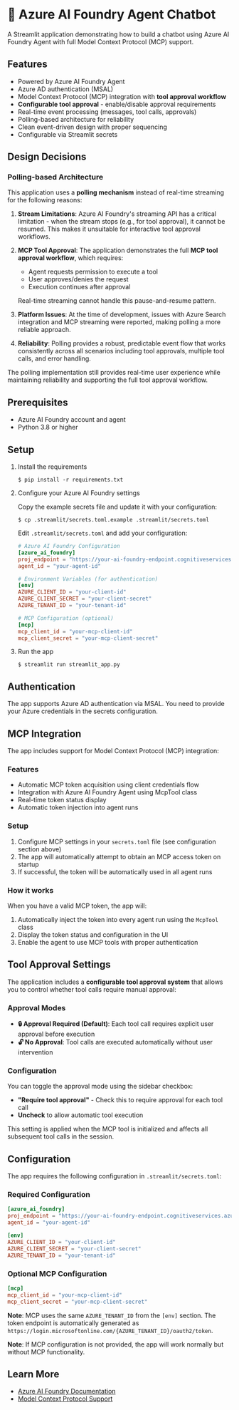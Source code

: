 # 🤖 Azure AI Foundry Agent Chatbot

A Streamlit application demonstrating how to build a chatbot using Azure AI Foundry Agent with full Model Context Protocol (MCP) support.

## Features

- Powered by Azure AI Foundry Agent
- Azure AD authentication (MSAL)
- Model Context Protocol (MCP) integration with **tool approval workflow**
- **Configurable tool approval** - enable/disable approval requirements
- Real-time event processing (messages, tool calls, approvals)
- Polling-based architecture for reliability
- Clean event-driven design with proper sequencing
- Configurable via Streamlit secrets

## Design Decisions

### Polling-based Architecture

This application uses a **polling mechanism** instead of real-time streaming for the following reasons:

1. **Stream Limitations**: Azure AI Foundry's streaming API has a critical limitation - when the stream stops (e.g., for tool approval), it cannot be resumed. This makes it unsuitable for interactive tool approval workflows.

2. **MCP Tool Approval**: The application demonstrates the full **MCP tool approval workflow**, which requires:
   - Agent requests permission to execute a tool
   - User approves/denies the request
   - Execution continues after approval
   
   Real-time streaming cannot handle this pause-and-resume pattern.

3. **Platform Issues**: At the time of development, issues with Azure Search integration and MCP streaming were reported, making polling a more reliable approach.

4. **Reliability**: Polling provides a robust, predictable event flow that works consistently across all scenarios including tool approvals, multiple tool calls, and error handling.

The polling implementation still provides real-time user experience while maintaining reliability and supporting the full tool approval workflow.

## Prerequisites

- Azure AI Foundry account and agent
- Python 3.8 or higher

## Setup

1. Install the requirements

   ```
   $ pip install -r requirements.txt
   ```

2. Configure your Azure AI Foundry settings

   Copy the example secrets file and update it with your configuration:
   ```
   $ cp .streamlit/secrets.toml.example .streamlit/secrets.toml
   ```

   Edit `.streamlit/secrets.toml` and add your configuration:
   ```toml
   # Azure AI Foundry Configuration
   [azure_ai_foundry]
   proj_endpoint = "https://your-ai-foundry-endpoint.cognitiveservices.azure.com/"
   agent_id = "your-agent-id"

   # Environment Variables (for authentication)
   [env]
   AZURE_CLIENT_ID = "your-client-id"
   AZURE_CLIENT_SECRET = "your-client-secret"
   AZURE_TENANT_ID = "your-tenant-id"

   # MCP Configuration (optional)
   [mcp]
   mcp_client_id = "your-mcp-client-id"
   mcp_client_secret = "your-mcp-client-secret"
   ```

3. Run the app

   ```
   $ streamlit run streamlit_app.py
   ```

## Authentication

The app supports Azure AD authentication via MSAL. You need to provide your Azure credentials in the secrets configuration.

## MCP Integration

The app includes support for Model Context Protocol (MCP) integration:

### Features
- Automatic MCP token acquisition using client credentials flow
- Integration with Azure AI Foundry Agent using McpTool class
- Real-time token status display
- Automatic token injection into agent runs

### Setup
1. Configure MCP settings in your `secrets.toml` file (see configuration section above)
2. The app will automatically attempt to obtain an MCP access token on startup
3. If successful, the token will be automatically used in all agent runs

### How it works
When you have a valid MCP token, the app will:
1. Automatically inject the token into every agent run using the `McpTool` class
2. Display the token status and configuration in the UI
3. Enable the agent to use MCP tools with proper authentication

## Tool Approval Settings

The application includes a **configurable tool approval system** that allows you to control whether tool calls require manual approval:

### Approval Modes

- **🔒 Approval Required (Default)**: Each tool call requires explicit user approval before execution
- **🔓 No Approval**: Tool calls are executed automatically without user intervention

### Configuration

You can toggle the approval mode using the sidebar checkbox:
- **"Require tool approval"** - Check this to require approval for each tool call
- **Uncheck** to allow automatic tool execution

This setting is applied when the MCP tool is initialized and affects all subsequent tool calls in the session.

## Configuration

The app requires the following configuration in `.streamlit/secrets.toml`:

### Required Configuration
```toml
[azure_ai_foundry]
proj_endpoint = "https://your-ai-foundry-endpoint.cognitiveservices.azure.com/"
agent_id = "your-agent-id"

[env]
AZURE_CLIENT_ID = "your-client-id"
AZURE_CLIENT_SECRET = "your-client-secret"
AZURE_TENANT_ID = "your-tenant-id"
```

### Optional MCP Configuration
```toml
[mcp]
mcp_client_id = "your-mcp-client-id"
mcp_client_secret = "your-mcp-client-secret"
```

**Note**: MCP uses the same `AZURE_TENANT_ID` from the `[env]` section. The token endpoint is automatically generated as `https://login.microsoftonline.com/{AZURE_TENANT_ID}/oauth2/token`.

**Note**: If MCP configuration is not provided, the app will work normally but without MCP functionality.

## Learn More

- [Azure AI Foundry Documentation](https://learn.microsoft.com/en-us/azure/ai-foundry/)
- [Model Context Protocol Support](https://learn.microsoft.com/en-us/azure/ai-foundry/agents/how-to/tools/model-context-protocol)
